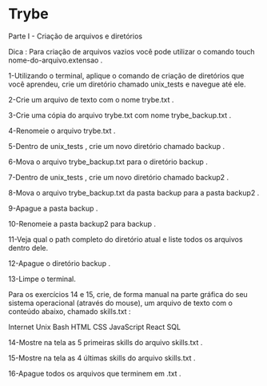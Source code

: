 # Trybe
Parte I - Criação de arquivos e diretórios

Dica : Para criação de arquivos vazios você pode utilizar o comando touch nome-do-arquivo.extensao .

1-Utilizando o terminal, aplique o comando de criação de diretórios que você aprendeu, crie um diretório chamado unix_tests e navegue até ele.

2-Crie um arquivo de texto com o nome trybe.txt .

3-Crie uma cópia do arquivo trybe.txt com nome trybe_backup.txt .

4-Renomeie o arquivo trybe.txt .

5-Dentro de unix_tests , crie um novo diretório chamado backup .

6-Mova o arquivo trybe_backup.txt para o diretório backup .

7-Dentro de unix_tests , crie um novo diretório chamado backup2 .

8-Mova o arquivo trybe_backup.txt da pasta backup para a pasta backup2 .

9-Apague a pasta backup .

10-Renomeie a pasta backup2 para backup .

11-Veja qual o path completo do diretório atual e liste todos os arquivos dentro dele.

12-Apague o diretório backup .

13-Limpe o terminal.

Para os exercícios 14 e 15, crie, de forma manual na parte gráfica do seu sistema operacional (através do mouse), um arquivo de texto com o conteúdo abaixo, chamado skills.txt :

Internet
Unix
Bash
HTML
CSS
JavaScript
React
SQL

14-Mostre na tela as 5 primeiras skills do arquivo skills.txt .

15-Mostre na tela as 4 últimas skills do arquivo skills.txt .

16-Apague todos os arquivos que terminem em .txt .
